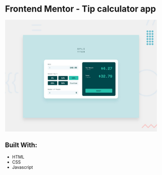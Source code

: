 # Frontend Mentor - Tip calculator app

![Design preview for the Tip calculator app coding challenge](./design/desktop-preview.jpg)

## Built With:

-  HTML
-  CSS
-  Javascript
